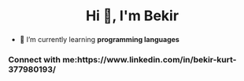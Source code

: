 <h1 align="center">Hi 👋, I'm Bekir</h1>
<h3 align="center"></h3>

- 🌱 I’m currently learning **programming languages**

<h3 align="left">Connect with me:https://www.linkedin.com/in/bekir-kurt-377980193/</h3>
<p align="left">
</p>
